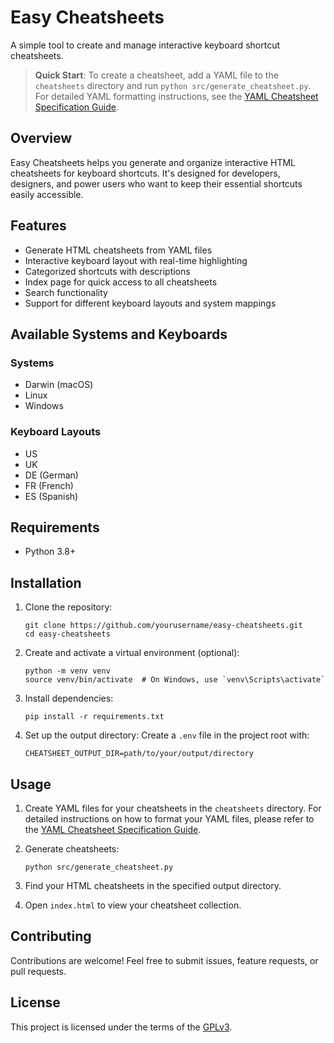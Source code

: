 # Easy Cheatsheets

A simple tool to create and manage interactive keyboard shortcut cheatsheets.

> **Quick Start**: To create a cheatsheet, add a YAML file to the `cheatsheets` directory and run `python src/generate_cheatsheet.py`. For detailed YAML formatting instructions, see the [YAML Cheatsheet Specification Guide](yaml_cheatsheet_specification.md).

## Overview

Easy Cheatsheets helps you generate and organize interactive HTML cheatsheets for keyboard shortcuts. It's designed for developers, designers, and power users who want to keep their essential shortcuts easily accessible.

## Features

- Generate HTML cheatsheets from YAML files
- Interactive keyboard layout with real-time highlighting
- Categorized shortcuts with descriptions
- Index page for quick access to all cheatsheets
- Search functionality
- Support for different keyboard layouts and system mappings

## Available Systems and Keyboards

### Systems

- Darwin (macOS)
- Linux
- Windows

### Keyboard Layouts

- US
- UK
- DE (German)
- FR (French)
- ES (Spanish)

## Requirements

- Python 3.8+

## Installation

1. Clone the repository:

   ```
   git clone https://github.com/yourusername/easy-cheatsheets.git
   cd easy-cheatsheets
   ```

2. Create and activate a virtual environment (optional):

   ```
   python -m venv venv
   source venv/bin/activate  # On Windows, use `venv\Scripts\activate`
   ```

3. Install dependencies:

   ```
   pip install -r requirements.txt
   ```

4. Set up the output directory:
   Create a `.env` file in the project root with:
   ```
   CHEATSHEET_OUTPUT_DIR=path/to/your/output/directory
   ```

## Usage

1. Create YAML files for your cheatsheets in the `cheatsheets` directory. For detailed instructions on how to format your YAML files, please refer to the [YAML Cheatsheet Specification Guide](yaml_cheatsheet_spec.md).

2. Generate cheatsheets:

   ```
   python src/generate_cheatsheet.py
   ```

3. Find your HTML cheatsheets in the specified output directory.

4. Open `index.html` to view your cheatsheet collection.

## Contributing

Contributions are welcome! Feel free to submit issues, feature requests, or pull requests.

## License

This project is licensed under the terms of the [GPLv3](LICENSE).
